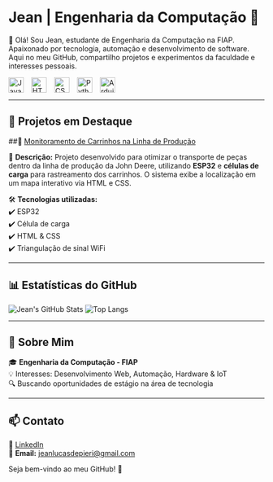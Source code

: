 # Jean | Engenharia da Computação 🚀

👋 Olá! Sou Jean, estudante de Engenharia da Computação na FIAP. Apaixonado por tecnologia, automação e desenvolvimento de software. Aqui no meu GitHub, compartilho projetos e experimentos da faculdade e interesses pessoais.

<div style="display: flex; align-items: center; gap: 15px;">
  <img alt="Java" height="30" src="https://cdn.jsdelivr.net/gh/devicons/devicon@latest/icons/java/java-original-wordmark.svg" />
  <img alt="HTML" height="30" src="https://cdn.jsdelivr.net/gh/devicons/devicon@latest/icons/html5/html5-original.svg" />
  <img alt="CSS" height="30" src="https://cdn.jsdelivr.net/gh/devicons/devicon@latest/icons/css3/css3-original.svg" />
  <img alt="Python" height="30" src="https://cdn.jsdelivr.net/gh/devicons/devicon@latest/icons/python/python-original.svg" />
  <img alt="Arduino" height="30" src="https://cdn.jsdelivr.net/gh/devicons/devicon@latest/icons/arduino/arduino-original.svg" />
</div>

---

## 🔷 Projetos em Destaque

##📌 [Monitoramento de Carrinhos na Linha de Produção](https://github.com/JeanDepieri/Projeto-IoT-Localizacao-do-Carrinho-Plataform)

📍 **Descrição:** Projeto desenvolvido para otimizar o transporte de peças dentro da linha de produção da John Deere, utilizando **ESP32** e **células de carga** para rastreamento dos carrinhos. O sistema exibe a localização em um mapa interativo via HTML e CSS.  

🛠 **Tecnologias utilizadas:**  
✔️ ESP32  
✔️ Célula de carga  
✔️ HTML & CSS  
✔️ Triangulação de sinal WiFi  

---

## 📊 Estatísticas do GitHub

![Jean's GitHub Stats](https://github-readme-stats.vercel.app/api?username=JeanDepieri&show_icons=true&theme=radical&count_private=true)
![Top Langs](https://github-readme-stats.vercel.app/api/top-langs/?username=JeanDepieri&layout=compact&theme=radical)

---

## 📌 Sobre Mim
🎓 **Engenharia da Computação - FIAP**  
💡 Interesses: Desenvolvimento Web, Automação, Hardware & IoT  
🔍 Buscando oportunidades de estágio na área de tecnologia  

---

## 📫 Contato  
💼 [LinkedIn](https://www.linkedin.com/in/jean-depieri)  
📧 **Email:** jeanlucasdepieri@gmail.com  

Seja bem-vindo ao meu GitHub! 🚀
